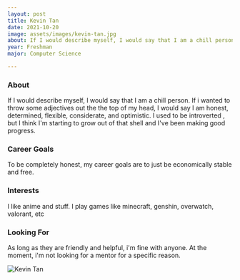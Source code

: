 ```yaml
---
layout: post
title: Kevin Tan 
date: 2021-10-20
image: assets/images/kevin-tan.jpg
about: If I would describe myself, I would say that I am a chill person. If i wanted to throw some adjectives out the the top of my head, I would say I am honest, determined, flexible, considerate, and optimistic. I used to be introverted , but I think I'm starting to grow out of that shell and I've been making good progress.
year: Freshman
major: Computer Science

---
```


### About

If I would describe myself, I would say that I am a chill person. If i wanted to throw some adjectives out the the top of my head, I would say I am honest, determined, flexible, considerate, and optimistic. I used to be introverted , but I think I'm starting to grow out of that shell and I've been making good progress.

### Career Goals

To be completely honest, my career goals are to just be economically stable and free.

### Interests

I like anime and stuff. I play games like minecraft, genshin, overwatch, valorant, etc

### Looking For

As long as they are friendly and helpful, i'm fine with anyone. At the moment, i'm not looking for a mentor for a specific reason.

<div class="text-center my-5">
    <img src="{ "https://sase-drexel.github.io/mentorship-2021/assets/images/kevin-tan.jpg" | absolute_url }" alt="Kevin Tan" class="rounded post-img" />
</div>
